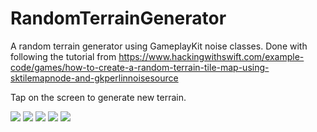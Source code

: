 # RandomTerrainGenerator
A random terrain generator using GameplayKit noise classes.
Done with following the tutorial from https://www.hackingwithswift.com/example-code/games/how-to-create-a-random-terrain-tile-map-using-sktilemapnode-and-gkperlinnoisesource

Tap on the screen to generate new terrain.

![](Screenshots/IMG_0979.PNG)
![](Screenshots/IMG_0980.PNG)
![](Screenshots/IMG_0981.PNG)
![](Screenshots/IMG_0982.PNG)
![](Screenshots/IMG_0983.PNG)
